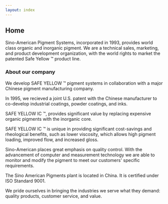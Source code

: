 ```yaml
---
layout: index
---
```


## Home

Sino-American Pigment Systems, incorporated in 1993, provides world class organic and inorganic pigment.  We are a technical sales, marketing, and product development organization, with the world rights to market the patented Safe Yellow &trade; product line.

### About our company

We develop SAFE YELLOW &trade; pigment systems in collaboration with a major Chinese pigment manufacturing company.

In 1995, we recieved a joint U.S. patent with the Chinese manufacturer to co-develop industrial coatings, powder coatings, and inks.  

SAFE YELLOW IC &trade;, provides significant value by replacing expensive organic pigments with the inorganic core. 

SAFE YELLOW IC &trade; is unique in providing significant cost-savings and rheological benefits, such as lower viscosity, which allows high pigment loading, improved flow, and increased gloss. 

Sino-American places great emphasis on quality control.  With the advancement of computer and measurement technology we are able to monitor and modify the pigment to meet our customers' specific requirements. 

The Sino American Pigments plant is located in China.  It is certified under ISO Standard 9001. 

We pride ourselves in bringing the industries we serve what they demand: quality products, customer service, and value.

